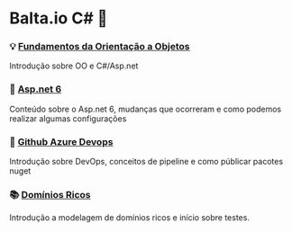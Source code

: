 #  Balta.io C# :dizzy: 


### :bulb: [Fundamentos da Orientação a Objetos](https://github.com/Luuck4s/Balta-CSharp/tree/main/FundamentosOO)
Introdução sobre OO e C#/Asp.net

### :stars: [Asp.net 6](https://github.com/Luuck4s/Balta-CSharp/tree/main/AspNet6)
Conteúdo sobre o Asp.net 6, mudanças que ocorreram e como podemos realizar algumas configurações

### :card_index: [Github Azure Devops](https://github.com/Luuck4s/Balta-CSharp/tree/main/GithubAzureDevOps/MoneyExtension)
Introdução sobre DevOps, conceitos de pipeline e como públicar pacotes nuget

### :books: [Domínios Ricos](https://github.com/Luuck4s/Balta-CSharp/tree/main/DominioRicos/PaymentContext)
Introdução a modelagem de domínios ricos e início sobre testes. 

